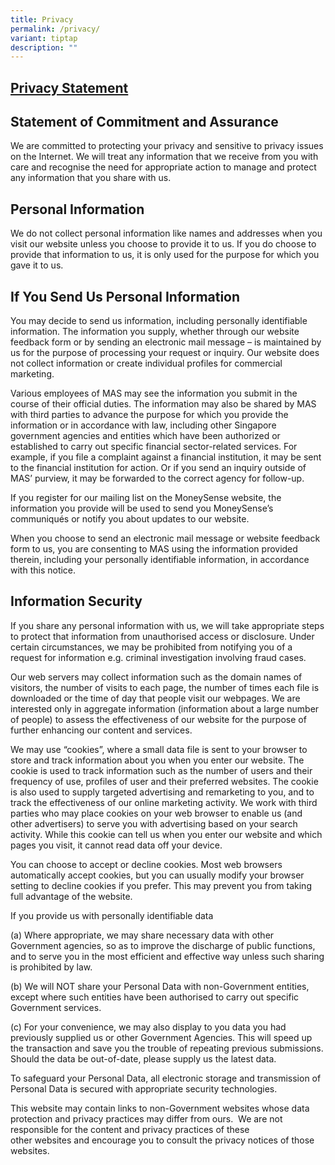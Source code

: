 ```yaml
---
title: Privacy
permalink: /privacy/
variant: tiptap
description: ""
---
```

<h2><strong><u>Privacy  Statement</u></strong></h2>
<h2>Statement of Commitment and Assurance&nbsp;</h2>
<p>We are committed to protecting your privacy and sensitive to privacy issues
on the Internet. We will treat any information that we receive from you
with care and recognise the need for appropriate action to manage and protect
any information that you share with us.</p>
<h2>Personal Information</h2>
<p>We do not collect personal information like names and addresses when you
visit our website unless you choose to provide it to us. If you do choose
to provide that information to us, it is only used for the purpose for
which you gave it to us.</p>
<h2>If You Send Us Personal Information</h2>
<p>You may decide to send us information, including personally identifiable
information. The information you supply, whether through our website feedback
form or by sending an electronic mail message – is maintained by us for
the purpose of processing your request or inquiry. Our website does not
collect information or create individual profiles for commercial marketing.</p>
<p>Various employees of MAS may see the information you submit in the course
of their official duties. The information may also be shared by MAS with
third parties to advance the purpose for which you provide the information
or in accordance with law, including other Singapore government agencies
and entities which have been authorized or established to carry out specific
financial sector-related services. For example, if you file a complaint
against a financial institution, it may be sent to the financial institution
for action. Or if you send an inquiry outside of MAS’ purview, it may be
forwarded to the correct agency for follow-up.</p>
<p>If you register for our mailing list on the MoneySense website, the information
you provide will be used to send you MoneySense’s communiqués or notify
you about updates to our website.</p>
<p>When you choose to send an electronic mail message or website feedback
form to us, you are consenting to MAS using the information provided therein,
including your personally identifiable information, in accordance with
this notice.</p>
<h2>Information Security&nbsp;</h2>
<p>If you share any personal information with us, we will take appropriate
steps to protect that information from unauthorised access or disclosure.
Under certain circumstances, we may be prohibited from notifying you of
a request for information e.g. criminal investigation involving fraud cases.</p>
<p>Our web servers may collect information such as the domain names of visitors,
the number of visits to each page, the number of times each file is downloaded
or the time of day that people visit our webpages. We are interested only
in aggregate information (information about a large number of people) to
assess the effectiveness of our website for the purpose of further enhancing
our content and services.</p>
<p>We may use “cookies”, where a small data file is sent to your browser
to store and track information about you when you enter our website. The
cookie is used to track information such as the number of users and their
frequency of use, profiles of user and their preferred websites. The cookie
is also used to supply targeted advertising and remarketing to you, and
to track the effectiveness of our online marketing activity. We work with
third parties who may place cookies on your web browser to enable us (and
other advertisers) to serve you with advertising based on your search activity.
While this cookie can tell us when you enter our website and which pages
you visit, it cannot read data off your device.</p>
<p>You can choose to accept or decline cookies. Most web browsers automatically
accept cookies, but you can usually modify your browser setting to decline
cookies if you prefer. This may prevent you from taking full advantage
of the website.</p>
<p>If you provide us with personally identifiable data</p>
<p>(a) Where appropriate, we may share necessary data with other Government
agencies, so as to improve the discharge of public functions, and to serve
you in the most efficient and effective way unless such sharing is prohibited
by law.</p>
<p>(b) We will NOT share your Personal Data with non-Government entities,
except where such entities have been authorised to carry out specific Government
services.</p>
<p>(c) For your convenience, we may also display to you data you had previously
supplied us or other Government Agencies. This will speed up the transaction
and save you the trouble of repeating previous submissions. Should the
data be out-of-date, please supply us the latest data.</p>
<p>To safeguard your Personal Data, all electronic storage and transmission
of Personal Data is secured with appropriate security technologies.</p>
<p>This&nbsp;website&nbsp;may contain links to non-Government&nbsp;websites&nbsp;whose
data protection and privacy practices may differ from ours.&nbsp; We are
not responsible for the content and privacy practices of these other&nbsp;websites&nbsp;and
encourage you to consult the privacy notices of those websites.</p>